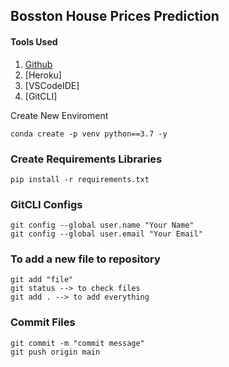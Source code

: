 ## Bosston House Prices Prediction
#### Tools Used

1. [Github](https://github.com/FelipeZunigaN?tab=repositories)
2. [Heroku]
3. [VSCodeIDE]
4. [GitCLI]

Create New Enviroment

```
conda create -p venv python==3.7 -y
```

### Create Requirements Libraries
```
pip install -r requirements.txt
```

### GitCLI Configs
```
git config --global user.name "Your Name"
git config --global user.email "Your Email"
```

### To add a new file to repository
```
git add "file"
git status --> to check files
git add . --> to add everything
```

### Commit Files
```
git commit -m "commit message"
git push origin main
``` 


